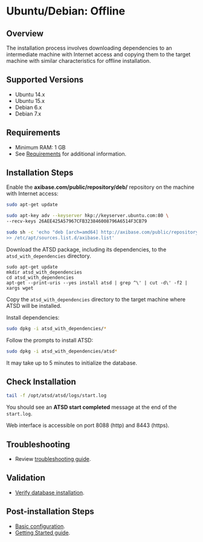 # Ubuntu/Debian: Offline

## Overview

The installation process involves downloading dependencies to an intermediate machine with Internet access
and copying them to the target machine with similar characteristics for offline installation.

## Supported Versions

- Ubuntu 14.x
- Ubuntu 15.x
- Debian 6.x
- Debian 7.x

## Requirements

- Minimum RAM: 1 GB
- See [Requirements](../administration/requirements.md) for additional information.

## Installation Steps

Enable the **axibase.com/public/repository/deb/** repository on the machine with Internet access:

```sh
sudo apt-get update
```

```sh
sudo apt-key adv --keyserver hkp://keyserver.ubuntu.com:80 \
--recv-keys 26AEE425A57967CFB323846008796A6514F3CB79
```

```sh
sudo sh -c 'echo "deb [arch=amd64] http://axibase.com/public/repository/deb/ ./" \
>> /etc/apt/sources.list.d/axibase.list'
```

Download the ATSD package, including its dependencies, to the `atsd_with_dependencies` directory.

```
sudo apt-get update
mkdir atsd_with_dependencies
cd atsd_with_dependencies
apt-get --print-uris --yes install atsd | grep ^\' | cut -d\' -f2 | xargs wget
```

Copy the `atsd_with_dependencies` directory to the target machine where ATSD will be installed.

Install dependencies:

```sh
sudo dpkg -i atsd_with_dependencies/*
```

Follow the prompts to install ATSD:

```sh
sudo dpkg -i atsd_with_dependencies/atsd*
```

It may take up to 5 minutes to initialize the database.

## Check Installation

```sh
tail -f /opt/atsd/atsd/logs/start.log
```

You should see an **ATSD start completed** message at the end of the `start.log`.

Web interface is accessible on port 8088 (http) and 8443 (https).

## Troubleshooting

* Review [troubleshooting guide](troubleshooting.md).

## Validation

* [Verify database installation](verifying-installation.md).

## Post-installation Steps

* [Basic configuration](post-installation.md).
* [Getting Started guide](../tutorials/getting-started.md).

